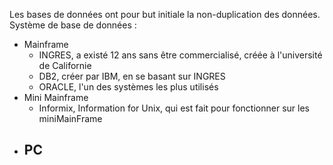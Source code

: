 Les bases de données ont pour but initiale la non-duplication des données.
Système de base de données :
- Mainframe
	- INGRES, a existé 12 ans sans être commercialisé, créée à l'université de Californie
	- DB2, créer par IBM, en se basant sur INGRES
	- ORACLE, l'un des systèmes les plus utilisés
- Mini Mainframe
	- Informix, Information for Unix, qui est fait pour fonctionner sur les miniMainFrame
- PC
	- 